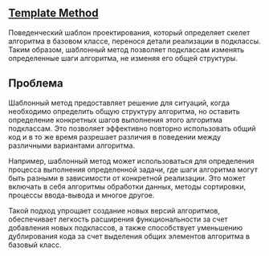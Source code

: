 ## [Template Method](https://refactoring.guru/ru/design-patterns/template-method)

Поведенческий шаблон проектирования, который определяет скелет алгоритма в базовом классе, перенося детали реализации в подклассы. Таким образом, шаблонный метод позволяет подклассам изменять определенные шаги алгоритма, не изменяя его общей структуры.

## Проблема

Шаблонный метод предоставляет решение для ситуаций, когда необходимо определить общую структуру алгоритма, но оставить определение конкретных шагов выполнения этого алгоритма подклассам. Это позволяет эффективно повторно использовать общий код и в то же время разрешает различия в поведении между различными вариантами алгоритма.

Например, шаблонный метод может использоваться для определения процесса выполнения определенной задачи, где шаги алгоритма могут быть разными в зависимости от конкретной реализации. Это может включать в себя алгоритмы обработки данных, методы сортировки, процессы ввода-вывода и многое другое.

Такой подход упрощает создание новых версий алгоритмов, обеспечивает легкость расширения функциональности за счет добавления новых подклассов, а также способствует уменьшению дублирования кода за счет выделения общих элементов алгоритма в базовый класс.

